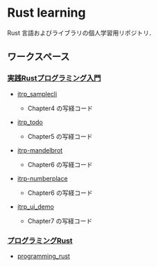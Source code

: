 Rust learning
==============

Rust 言語およびライブラリの個人学習用リポジトリ．

## ワークスペース

### [実践Rustプログラミング入門]
- [itrp_samplecli](itrp_samplecli)
    -  Chapter4 の写経コード
    
- [itrp_todo](itrp_todo)
    - Chapter5 の写経コード

- [itrp-mandelbrot](itrp-mandelbrot)
    - Chapter6 の写経コード
    
- [itrp-numberplace](itrp-numberplace)
    - Chapter6 の写経コード

 - [itrp_ui_demo](itrp_ui_demo)
     - Chapter7 の写経コード

### [プログラミングRust]
- [programming_rust](programming_rust)


[プログラミングRust]: https://www.oreilly.co.jp/books/9784873118550/
[実践Rustプログラミング入門]: https://www.shuwasystem.co.jp/book/9784798061702.html
